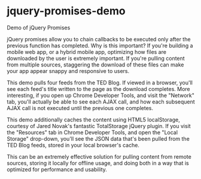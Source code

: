 jquery-promises-demo
====================

Demo of jQuery Promises

jQuery promises allow you to chain callbacks to be executed only after the previous function has completed. Why is this important? If you're building a mobile web app, or a hybrid mobile app, optimizing how files are downloaded by the user is extremely important. If you're pulling content from multiple sources, staggering the download of these files can make your app appear snappy and responsive to users.

This demo pulls four feeds from the TED Blog. If viewed in a browser, you'll see each feed's title written to the page as the download completes. More interesting, if you open up Chrome Developer Tools, and visit the "Network" tab, you'll actually be able to see each AJAX call, and how each subsequent AJAX call is not executed until the previous one completes.

This demo additionally caches the content using HTML5 localStorage, courtesy of Jared Novak's fantastic TotalStorage jQuery plugin. If you visit the "Resources" tab in Chrome Developer Tools, and open the "Local Storage" drop-down, you'll see the JSON data that's been pulled from the TED Blog feeds, stored in your local browser's cache.

This can be an extremely effective solution for pulling content from remote sources, storing it locally for offline usage, and doing both in a way that is optimized for performance and usability.
